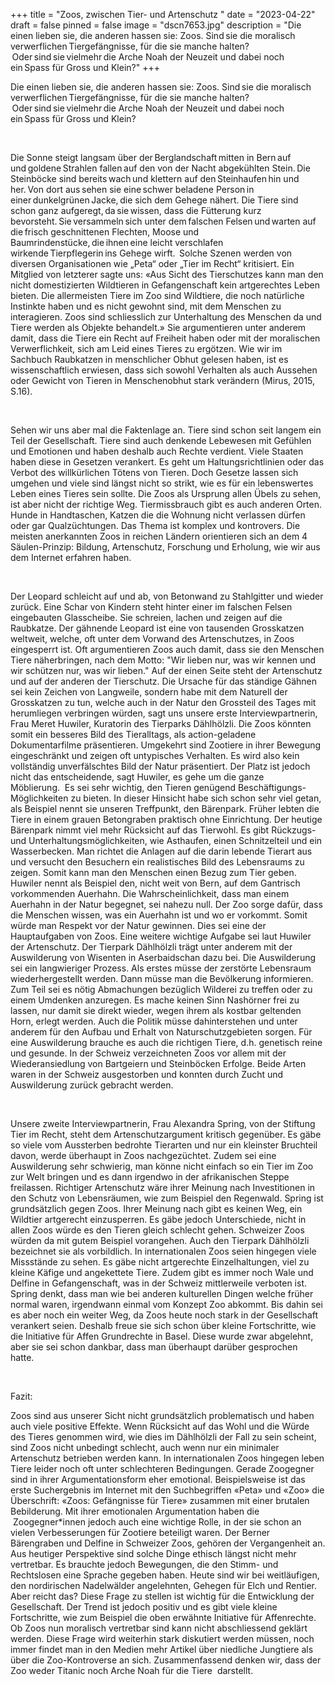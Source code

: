 +++
title = "Zoos, zwischen Tier- und Artenschutz  "
date = "2023-04-22"
draft = false
pinned = false
image = "dscn7653.jpg"
description = "Die einen lieben sie, die anderen hassen sie: Zoos. Sind sie die moralisch verwerflichen Tiergefängnisse, für die sie manche halten?  Oder sind sie vielmehr die Arche Noah der Neuzeit und dabei noch ein Spass für Gross und Klein?"
+++



Die einen lieben sie, die anderen hassen sie: Zoos. Sind sie die moralisch verwerflichen Tiergefängnisse, für die sie manche halten?  Oder sind sie vielmehr die Arche Noah der Neuzeit und dabei noch ein Spass für Gross und Klein?

 

Die Sonne steigt langsam über der Berglandschaft mitten in Bern auf und goldene Strahlen fallen auf den von der Nacht abgekühlten Stein. Die Steinböcke sind bereits wach und klettern auf den Steinhaufen hin und her. Von dort aus sehen sie eine schwer beladene Person in einer dunkelgrünen Jacke, die sich dem Gehege nähert. Die Tiere sind schon ganz aufgeregt, da sie wissen, dass die Fütterung kurz bevorsteht. Sie versammeln sich unter dem falschen Felsen und warten auf die frisch geschnittenen Flechten, Moose und Baumrindenstücke, die ihnen eine leicht verschlafen wirkende Tierpflegerin ins Gehege wirft.  Solche Szenen werden von diversen Organisationen wie „Peta“ oder „Tier im Recht“ kritisiert. Ein Mitglied von letzterer sagte uns: «Aus Sicht des Tierschutzes kann man den nicht domestizierten Wildtieren in Gefangenschaft kein artgerechtes Leben bieten. Die allermeisten Tiere im Zoo sind Wildtiere, die noch natürliche Instinkte haben und es nicht gewohnt sind, mit dem Menschen zu interagieren. Zoos sind schliesslich zur Unterhaltung des Menschen da und Tiere werden als Objekte behandelt.» Sie argumentieren unter anderem damit, dass die Tiere ein Recht auf Freiheit haben oder mit der moralischen Verwerflichkeit, sich am Leid eines Tieres zu ergötzen. Wie wir im Sachbuch Raubkatzen in menschlicher Obhut gelesen haben, ist es wissenschaftlich erwiesen, dass sich sowohl Verhalten als auch Aussehen oder Gewicht von Tieren in Menschenobhut stark verändern (Mirus, 2015, S.16).

  

Sehen wir uns aber mal die Faktenlage an. Tiere sind schon seit langem ein Teil der Gesellschaft. Tiere sind auch denkende Lebewesen mit Gefühlen und Emotionen und haben deshalb auch Rechte verdient. Viele Staaten haben diese in Gesetzen verankert. Es geht um Haltungsrichtlinien oder das Verbot des willkürlichen Tötens von Tieren. Doch Gesetze lassen sich umgehen und viele sind längst nicht so strikt, wie es für ein lebenswertes Leben eines Tieres sein sollte. Die Zoos als Ursprung allen Übels zu sehen, ist aber nicht der richtige Weg. Tiermissbrauch gibt es auch anderen Orten. Hunde in Handtaschen, Katzen die die Wohnung nicht verlassen dürfen oder gar Qualzüchtungen. Das Thema ist komplex und kontrovers. Die meisten anerkannten Zoos in reichen Ländern orientieren sich an dem 4 Säulen-Prinzip: Bildung, Artenschutz, Forschung und Erholung, wie wir aus dem Internet erfahren haben.

  

Der Leopard schleicht auf und ab, von Betonwand zu Stahlgitter und wieder zurück. Eine Schar von Kindern steht hinter einer im falschen Felsen eingebauten Glasscheibe. Sie schreien, lachen und zeigen auf die Raubkatze. Der gähnende Leopard ist eine von tausenden Grosskatzen weltweit, welche, oft unter dem Vorwand des Artenschutzes, in Zoos eingesperrt ist. Oft argumentieren Zoos auch damit, dass sie den Menschen Tiere näherbringen, nach dem Motto: "Wir lieben nur, was wir kennen und wir schützen nur, was wir lieben." Auf der einen Seite steht der Artenschutz und auf der anderen der Tierschutz. Die Ursache für das ständige Gähnen sei kein Zeichen von Langweile, sondern habe mit dem Naturell der Grosskatzen zu tun, welche auch in der Natur den Grossteil des Tages mit herumliegen verbringen würden, sagt uns unsere erste Interviewpartnerin, Frau Meret Huwiler, Kuratorin des Tierparks Dählhölzli. Die Zoos könnten somit ein besseres Bild des Tieralltags, als action-geladene Dokumentarfilme präsentieren. Umgekehrt sind Zootiere in ihrer Bewegung eingeschränkt und zeigen oft untypisches Verhalten. Es wird also kein vollständig unverfälschtes Bild der Natur präsentiert. Der Platz ist jedoch nicht das entscheidende, sagt Huwiler, es gehe um die ganze Möblierung.  Es sei sehr wichtig, den Tieren genügend Beschäftigungs-Möglichkeiten zu bieten. In dieser Hinsicht habe sich schon sehr viel getan, als Beispiel nennt sie unseren Treffpunkt, den Bärenpark. Früher lebten die Tiere in einem grauen Betongraben praktisch ohne Einrichtung. Der heutige Bärenpark nimmt viel mehr Rücksicht auf das Tierwohl. Es gibt Rückzugs- und Unterhaltungsmöglichkeiten, wie Asthaufen, einen Schnitzelteil und ein Wasserbecken. Man richtet die Anlagen auf die darin lebende Tierart aus und versucht den Besuchern ein realistisches Bild des Lebensraums zu zeigen. Somit kann man den Menschen einen Bezug zum Tier geben. Huwiler nennt als Beispiel den, nicht weit von Bern, auf dem Gantrisch vorkommenden Auerhahn. Die Wahrscheinlichkeit, dass man einem Auerhahn in der Natur begegnet, sei nahezu null. Der Zoo sorge dafür, dass die Menschen wissen, was ein Auerhahn ist und wo er vorkommt. Somit würde man Respekt vor der Natur gewinnen. Dies sei eine der Hauptaufgaben von Zoos. Eine weitere wichtige Aufgabe sei laut Huwiler der Artenschutz. Der Tierpark Dählhölzli trägt unter anderem mit der Auswilderung von Wisenten in Aserbaidschan dazu bei. Die Auswilderung sei ein langwieriger Prozess. Als erstes müsse der zerstörte Lebensraum wiederhergestellt werden. Dann müsse man die Bevölkerung informieren. Zum Teil sei es nötig Abmachungen bezüglich Wilderei zu treffen oder zu einem Umdenken anzuregen. Es mache keinen Sinn Nashörner frei zu lassen, nur damit sie direkt wieder, wegen ihrem als kostbar geltenden Horn, erlegt werden. Auch die Politik müsse dahinterstehen und unter anderem für den Aufbau und Erhalt von Naturschutzgebieten sorgen. Für eine Auswilderung brauche es auch die richtigen Tiere, d.h. genetisch reine und gesunde. In der Schweiz verzeichneten Zoos vor allem mit der Wiederansiedlung von Bartgeiern und Steinböcken Erfolge. Beide Arten waren in der Schweiz ausgestorben und konnten durch Zucht und Auswilderung zurück gebracht werden.   

 

Unsere zweite Interviewpartnerin, Frau Alexandra Spring, von der Stiftung Tier im Recht, steht dem Artenschutzargument kritisch gegenüber. Es gäbe so viele vom Aussterben bedrohte Tierarten und nur ein kleinster Bruchteil davon, werde überhaupt in Zoos nachgezüchtet. Zudem sei eine Auswilderung sehr schwierig, man könne nicht einfach so ein Tier im Zoo zur Welt bringen und es dann irgendwo in der afrikanischen Steppe freilassen. Richtiger Artenschutz wäre ihrer Meinung nach Investitionen in den Schutz von Lebensräumen, wie zum Beispiel den Regenwald. Spring ist grundsätzlich gegen Zoos. Ihrer Meinung nach gibt es keinen Weg, ein Wildtier artgerecht einzusperren. Es gäbe jedoch Unterschiede, nicht in allen Zoos würde es den Tieren gleich schlecht gehen. Schweizer Zoos würden da mit gutem Beispiel vorangehen. Auch den Tierpark Dählhölzli bezeichnet sie als vorbildlich. In internationalen Zoos seien hingegen viele Missstände zu sehen. Es gäbe nicht artgerechte Einzelhaltungen, viel zu kleine Käfige und angekettete Tiere. Zudem gibt es immer noch Wale und Delfine in Gefangenschaft, was in der Schweiz mittlerweile verboten ist. Spring denkt, dass man wie bei anderen kulturellen Dingen welche früher normal waren, irgendwann einmal vom Konzept Zoo abkommt. Bis dahin sei es aber noch ein weiter Weg, da Zoos heute noch stark in der Gesellschaft verankert seien. Deshalb freue sie sich schon über kleine Fortschritte, wie die Initiative für Affen Grundrechte in Basel. Diese wurde zwar abgelehnt, aber sie sei schon dankbar, dass man überhaupt darüber gesprochen hatte.  

 

Fazit: 

Zoos sind aus unserer Sicht nicht grundsätzlich problematisch und haben auch viele positive Effekte. Wenn Rücksicht auf das Wohl und die Würde des Tieres genommen wird, wie dies im Dählhölzli der Fall zu sein scheint, sind Zoos nicht unbedingt schlecht, auch wenn nur ein minimaler Artenschutz betrieben werden kann. In internationalen Zoos hingegen leben Tiere leider noch oft unter schlechteren Bedingungen. Gerade Zoogegner sind in ihrer Argumentationsform eher emotional. Beispielsweise ist das erste Suchergebnis im Internet mit den Suchbegriffen «Peta» und «Zoo» die Überschrift: «Zoos: Gefängnisse für Tiere» zusammen mit einer brutalen Bebilderung. Mit ihrer emotionalen Argumentation haben die  Zoogegner*innen jedoch auch eine wichtige Rolle, in der sie schon an vielen Verbesserungen für Zootiere beteiligt waren. Der Berner Bärengraben und Delfine in Schweizer Zoos, gehören der Vergangenheit an. Aus heutiger Perspektive sind solche Dinge ethisch längst nicht mehr vertretbar. Es brauchte jedoch Bewegungen, die den Stimm- und Rechtslosen eine Sprache gegeben haben. Heute sind wir bei weitläufigen, den nordirischen Nadelwälder angelehnten, Gehegen für Elch und Rentier. Aber reicht das? Diese Frage zu stellen ist wichtig für die Entwicklung der Gesellschaft. Der Trend ist jedoch positiv und es gibt viele kleine Fortschritte, wie zum Beispiel die oben erwähnte Initiative für Affenrechte. Ob Zoos nun moralisch vertretbar sind kann nicht abschliessend geklärt werden. Diese Frage wird weiterhin stark diskutiert werden müssen, noch immer findet man in den Medien mehr Artikel über niedliche Jungtiere als über die Zoo-Kontroverse an sich. Zusammenfassend denken wir, dass der Zoo weder Titanic noch Arche Noah für die Tiere  darstellt.